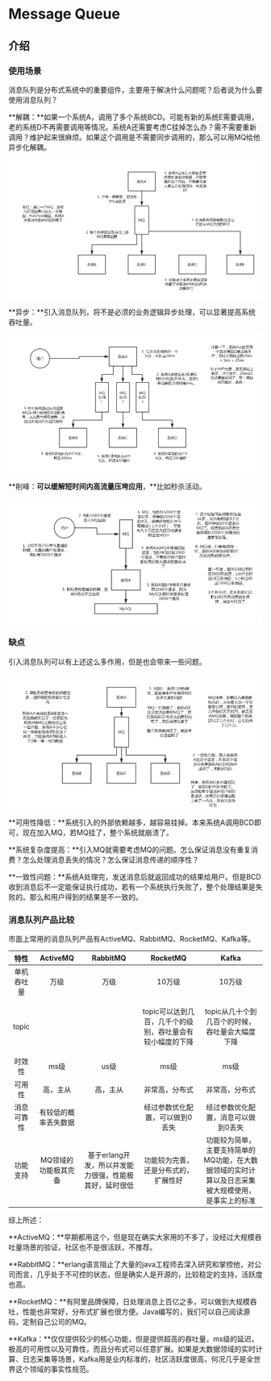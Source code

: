 # Message Queue

## 介绍

### 使用场景

消息队列是分布式系统中的重要组件，主要用于解决什么问题呢？后者说为什么要使用消息队列？

**解耦：**如果一个系统A，调用了多个系统BCD。可能有新的系统E需要调用，老的系统D不再需要调用等情况。系统A还需要考虑C挂掉怎么办？需不需要重新调用？维护起来很麻烦。如果这个调用是不需要同步调用的，那么可以用MQ给他异步化解耦。

![](../.gitbook/assets/tu-pian%20%283%29.png)

**异步：**引入消息队列，将不是必须的业务逻辑异步处理，可以显著提高系统吞吐量。

![](../.gitbook/assets/tu-pian%20%281%29.png)

**削峰：**可以缓解短时间内高流量压垮应用**，**比如秒杀活动。

![](../.gitbook/assets/tu-pian.png)

### 缺点

引入消息队列可以有上述这么多作用，但是也会带来一些问题。

![](../.gitbook/assets/tu-pian%20%282%29.png)

**可用性降低：**系统引入的外部依赖越多，越容易挂掉。本来系统A调用BCD即可，现在加入MQ，若MQ挂了，整个系统就崩溃了。

**系统复杂度提高：**引入MQ就需要考虑MQ的问题。怎么保证消息没有重复消费？怎么处理消息丢失的情况？怎么保证消息传递的顺序性？

**一致性问题：**系统A处理完，发送消息后就返回成功的结果给用户。但是BCD收到消息后不一定能保证执行成功，若有一个系统执行失败了，整个处理结果是失败的。那么和用户得到的结果是不一致的。

### 消息队列产品比较

市面上常用的消息队列产品有ActiveMQ、RabbitMQ、RocketMQ、Kafka等。

<table>
  <thead>
    <tr>
      <th style="text-align:center">特性</th>
      <th style="text-align:center">ActiveMQ</th>
      <th style="text-align:center">RabbitMQ</th>
      <th style="text-align:center">RocketMQ</th>
      <th style="text-align:center">Kafka</th>
    </tr>
  </thead>
  <tbody>
    <tr>
      <td style="text-align:center">单机吞吐量</td>
      <td style="text-align:center">万级</td>
      <td style="text-align:center">万级</td>
      <td style="text-align:center">10万级</td>
      <td style="text-align:center">10万级</td>
    </tr>
    <tr>
      <td style="text-align:center">topic</td>
      <td style="text-align:center"></td>
      <td style="text-align:center"></td>
      <td style="text-align:center">topic可以达到几百，几千个的级别，吞吐量会有较小幅度的下降</td>
      <td style="text-align:center">
        <p>topic从几十个到几百个的时候，吞吐量会大幅度下降</p>
        <p></p>
      </td>
    </tr>
    <tr>
      <td style="text-align:center">时效性</td>
      <td style="text-align:center">ms级</td>
      <td style="text-align:center">us级</td>
      <td style="text-align:center">ms级</td>
      <td style="text-align:center">ms级</td>
    </tr>
    <tr>
      <td style="text-align:center">可用性</td>
      <td style="text-align:center">高，主从</td>
      <td style="text-align:center">高，主从</td>
      <td style="text-align:center">非常高，分布式</td>
      <td style="text-align:center">非常高，分布式</td>
    </tr>
    <tr>
      <td style="text-align:center">消息可靠性</td>
      <td style="text-align:center">有较低的概率丢失数据</td>
      <td style="text-align:center"></td>
      <td style="text-align:center">经过参数优化配置，可以做到0丢失</td>
      <td style="text-align:center">经过参数优化配置，消息可以做到0丢失</td>
    </tr>
    <tr>
      <td style="text-align:center">功能支持</td>
      <td style="text-align:center">MQ领域的功能极其完备</td>
      <td style="text-align:center">基于erlang开发，所以并发能力很强，性能极其好，延时很低</td>
      <td style="text-align:center">功能较为完善，还是分布式的，扩展性好</td>
      <td style="text-align:center">功能较为简单，主要支持简单的MQ功能，在大数据领域的实时计算以及日志采集被大规模使用，是事实上的标准</td>
    </tr>
  </tbody>
</table>综上所述：

**ActiveMQ：**早期都用这个，但是现在确实大家用的不多了，没经过大规模吞吐量场景的验证，社区也不是很活跃，不推荐。

**RabbitMQ：**erlang语言阻止了大量的java工程师去深入研究和掌控他，对公司而言，几乎处于不可控的状态，但是确实人是开源的，比较稳定的支持，活跃度也高。

**RocketMQ：**有阿里品牌保障，日处理消息上百亿之多，可以做到大规模吞吐，性能也非常好，分布式扩展也很方便。Java编写的，我们可以自己阅读源码，定制自己公司的MQ。

**Kafka：**仅仅提供较少的核心功能，但是提供超高的吞吐量，ms级的延迟，极高的可用性以及可靠性，而且分布式可以任意扩展。如果是大数据领域的实时计算、日志采集等场景，Kafka用是业内标准的，社区活跃度很高，何况几乎是全世界这个领域的事实性规范。

